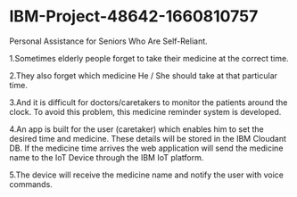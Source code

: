 # IBM-Project-48642-1660810757
Personal Assistance for Seniors Who Are Self-Reliant.

1.Sometimes elderly people forget to take their medicine at the correct time.

2.They also forget which medicine He / She should take at that particular time.

3.And it is difficult for doctors/caretakers to monitor the patients around the clock. To avoid this problem, this medicine reminder system is developed.

4.An app is built for the user (caretaker) which enables him to set the desired time and medicine. These details will be stored in the IBM Cloudant DB.
If the medicine time arrives the web application will send the medicine name to the IoT Device through the IBM IoT platform.

5.The device will receive the medicine name and notify the user with voice commands.
